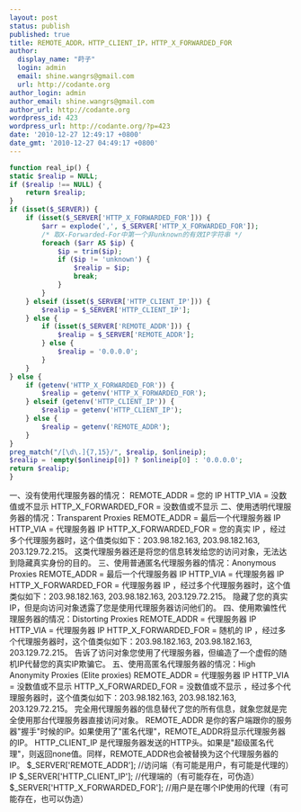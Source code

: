 ```yaml
---
layout: post
status: publish
published: true
title: REMOTE_ADDR，HTTP_CLIENT_IP，HTTP_X_FORWARDED_FOR
author:
  display_name: "莳子"
  login: admin
  email: shine.wangrs@gmail.com
  url: http://codante.org
author_login: admin
author_email: shine.wangrs@gmail.com
author_url: http://codante.org
wordpress_id: 423
wordpress_url: http://codante.org/?p=423
date: '2010-12-27 12:49:17 +0800'
date_gmt: '2010-12-27 04:49:17 +0800'
---
```


```php
function real_ip() {
static $realip = NULL;
if ($realip !== NULL) {
    return $realip;
}
if (isset($_SERVER)) {
    if (isset($_SERVER['HTTP_X_FORWARDED_FOR'])) {
        $arr = explode(',', $_SERVER['HTTP_X_FORWARDED_FOR']);
        /* 取X-Forwarded-For中第一个非unknown的有效IP字符串 */
        foreach ($arr AS $ip) {
            $ip = trim($ip);
            if ($ip != 'unknown') {
                $realip = $ip;
                break;
            }
        }
    } elseif (isset($_SERVER['HTTP_CLIENT_IP'])) {
        $realip = $_SERVER['HTTP_CLIENT_IP'];
    } else {
        if (isset($_SERVER['REMOTE_ADDR'])) {
            $realip = $_SERVER['REMOTE_ADDR'];
        } else {
            $realip = '0.0.0.0';
        }
    }
} else {
    if (getenv('HTTP_X_FORWARDED_FOR')) {
        $realip = getenv('HTTP_X_FORWARDED_FOR');
    } elseif (getenv('HTTP_CLIENT_IP')) {
        $realip = getenv('HTTP_CLIENT_IP');
    } else {
        $realip = getenv('REMOTE_ADDR');
    }
}
preg_match("/[\d\.]{7,15}/", $realip, $onlineip);
$realip = !empty($onlineip[0]) ? $onlineip[0] : '0.0.0.0';
return $realip;
}
```

一、没有使用代理服务器的情况：
  REMOTE_ADDR = 您的 IP
  HTTP_VIA = 没数值或不显示
  HTTP_X_FORWARDED_FOR = 没数值或不显示
二、使用透明代理服务器的情况：Transparent Proxies
  REMOTE_ADDR = 最后一个代理服务器 IP
  HTTP_VIA = 代理服务器 IP
  HTTP_X_FORWARDED_FOR = 您的真实 IP ，经过多个代理服务器时，这个值类似如下：203.98.182.163, 203.98.182.163, 203.129.72.215。
  这类代理服务器还是将您的信息转发给您的访问对象，无法达到隐藏真实身份的目的。
三、使用普通匿名代理服务器的情况：Anonymous Proxies
  REMOTE_ADDR = 最后一个代理服务器 IP
  HTTP_VIA = 代理服务器 IP
  HTTP_X_FORWARDED_FOR = 代理服务器 IP ，经过多个代理服务器时，这个值类似如下：203.98.182.163, 203.98.182.163, 203.129.72.215。
隐藏了您的真实IP，但是向访问对象透露了您是使用代理服务器访问他们的。
四、使用欺骗性代理服务器的情况：Distorting Proxies
  REMOTE_ADDR = 代理服务器 IP
  HTTP_VIA = 代理服务器 IP
  HTTP_X_FORWARDED_FOR = 随机的 IP ，经过多个代理服务器时，这个值类似如下：203.98.182.163, 203.98.182.163, 203.129.72.215。
  告诉了访问对象您使用了代理服务器，但编造了一个虚假的随机IP代替您的真实IP欺骗它。
五、使用高匿名代理服务器的情况：High Anonymity Proxies (Elite proxies)
  REMOTE_ADDR = 代理服务器 IP
  HTTP_VIA = 没数值或不显示
  HTTP_X_FORWARDED_FOR = 没数值或不显示 ，经过多个代理服务器时，这个值类似如下：203.98.182.163, 203.98.182.163, 203.129.72.215。
  完全用代理服务器的信息替代了您的所有信息，就象您就是完全使用那台代理服务器直接访问对象。
REMOTE_ADDR 是你的客户端跟你的服务器"握手"时候的IP。如果使用了"匿名代理"，REMOTE_ADDR将显示代理服务器的IP。
HTTP_CLIENT_IP 是代理服务器发送的HTTP头。如果是"超级匿名代理"，则返回none值。同样，REMOTE_ADDR也会被替换为这个代理服务器的IP。
$_SERVER['REMOTE_ADDR']; //访问端（有可能是用户，有可能是代理的）IP
$_SERVER['HTTP_CLIENT_IP'];  //代理端的（有可能存在，可伪造）
$_SERVER['HTTP_X_FORWARDED_FOR']; //用户是在哪个IP使用的代理（有可能存在，也可以伪造）